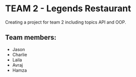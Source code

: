 # TEAM 2 - Legends Restaurant

Creating a project for team 2 including topics API and OOP.

## Team members:
- Jason
- Charlie
- Laila
- Avraj
- Hamza
